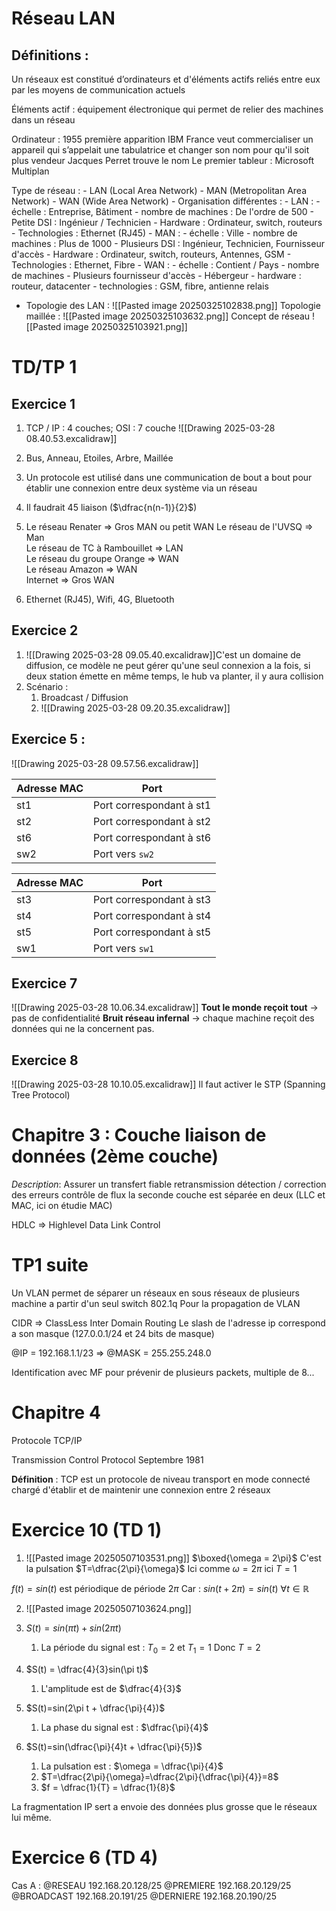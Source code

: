 
# Réseau LAN 

## Définitions :

Un réseaux est constitué d’ordinateurs et d'éléments actifs reliés entre eux par les moyens de communication actuels

Éléments actif : équipement électronique qui permet de relier des machines dans un réseau 

Ordinateur : 
	1955 première apparition
	IBM France veut commercialiser un appareil qui s’appelait une tabulatrice et changer son nom pour qu'il soit plus vendeur
	Jacques Perret trouve le nom
	Le premier tableur : Microsoft Multiplan

Type de réseau : 
	- LAN (Local Area Network)
	- MAN (Metropolitan Area Network)
	- WAN (Wide Area Network)
	- Organisation différentes :
		- LAN : 
			- échelle : Entreprise, Bâtiment
			- nombre de machines : De l'ordre de 500
			- Petite DSI : Ingénieur / Technicien
			- Hardware : Ordinateur, switch, routeurs
			- Technologies : Ethernet (RJ45)
		- MAN :
			- échelle : Ville
			- nombre de machines : Plus de 1000
			- Plusieurs DSI : Ingénieur, Technicien, Fournisseur d'accès
			- Hardware : Ordinateur, switch, routeurs, Antennes, GSM
			- Technologies : Ethernet, Fibre
		- WAN :
			- échelle : Contient / Pays
			- nombre de machines 
			- Plusieurs fournisseur d'accès
			- Hébergeur
			- hardware : routeur, datacenter
			- technologies : GSM, fibre, antienne relais

- Topologie des LAN :
	![[Pasted image 20250325102838.png]]
	Topologie maillée : ![[Pasted image 20250325103632.png]]
Concept de réseau
![[Pasted image 20250325103921.png]]

# TD/TP 1

## Exercice 1

1) TCP / IP : 4 couches; OSI : 7 couche
![[Drawing 2025-03-28 08.40.53.excalidraw]]

2) Bus, Anneau, Etoiles, Arbre, Maillée
3) Un protocole est utilisé dans une communication de bout a bout pour établir une connexion entre deux système via un réseau
4) Il faudrait 45 liaison ($\dfrac{n(n-1)}{2}$) 
5) Le réseau Renater => Gros MAN ou petit WAN
Le réseau de l'UVSQ => Man<br>Le réseau de TC à Rambouillet => LAN<br>Le réseau du groupe Orange => WAN<br>Le réseau Amazon => WAN<br>Internet => Gros WAN

6) Ethernet (RJ45), Wifi, 4G, Bluetooth
## Exercice 2
1) ![[Drawing 2025-03-28 09.05.40.excalidraw]]C'est un domaine de diffusion, ce modèle ne peut gérer qu'une seul connexion a la fois, si deux station émette en même temps, le hub va planter, il y aura collision
2) Scénario : 
	1) Broadcast / Diffusion
	2) ![[Drawing 2025-03-28 09.20.35.excalidraw]]
## Exercice 5 :
![[Drawing 2025-03-28 09.57.56.excalidraw]]

|Adresse MAC|Port|
|---|---|
|st1|Port correspondant à st1|
|st2|Port correspondant à st2|
|st6|Port correspondant à st6|
|sw2|Port vers `sw2`|

| Adresse MAC | Port                     |
| ----------- | ------------------------ |
| st3         | Port correspondant à st3 |
| st4         | Port correspondant à st4 |
| st5         | Port correspondant à st5 |
| sw1         | Port vers `sw1`          |

## Exercice 7

![[Drawing 2025-03-28 10.06.34.excalidraw]]
**Tout le monde reçoit tout** → pas de confidentialité
**Bruit réseau infernal** → chaque machine reçoit des données qui ne la concernent pas.


## Exercice 8
![[Drawing 2025-03-28 10.10.05.excalidraw]]
Il faut activer le STP (Spanning Tree Protocol)

# Chapitre 3 : Couche liaison de données (2ème couche)

*Description*:
	Assurer un transfert fiable
		retransmission
		détection / correction des erreurs
		contrôle de flux
	la seconde couche est séparée en deux (LLC et MAC, ici on étudie MAC)
	
HDLC => Highlevel Data Link Control


# TP1 suite

Un VLAN permet de séparer un réseaux en sous réseaux de plusieurs machine a partir d'un seul switch
802.1q Pour la propagation de VLAN


CIDR => ClassLess Inter Domain Routing
Le slash de l'adresse ip correspond a son masque (127.0.0.1/24 et 24 bits de masque)


@IP = 192.168.1.1/23 => @MASK = 255.255.248.0


Identification avec MF pour prévenir de plusieurs packets, multiple de 8...

# Chapitre 4

Protocole TCP/IP

Transmission Control Protocol 
Septembre 1981

__Définition__ : TCP est un protocole de niveau transport en mode connecté chargé d'établir et  de maintenir une connexion entre 2 réseaux

# Exercice 10 (TD 1)

1) ![[Pasted image 20250507103531.png]]
$\boxed{\omega = 2\pi}$ C'est la pulsation
$T=\dfrac{2\pi}{\omega}$ 
Ici comme $\omega = 2\pi$ ici $T=1$

$f(t)=sin(t)$ est périodique de période $2\pi$ 
Car : $sin(t+2\pi) = sin(t)$   $\forall t \in \mathbb{R}$ 


2) ![[Pasted image 20250507103624.png]]
3) $S(t)=sin(\pi t)+sin(2\pi t)$
	1) La période du signal est : $T_0 = 2$ et $T_1 = 1$ 
		Donc $T = 2$ 

4) $S(t) = \dfrac{4}{3}sin(\pi t)$
	1) L'amplitude est de $\dfrac{4}{3}$
5) $S(t)=sin(2\pi t + \dfrac{\pi}{4})$ 
	1) La phase du signal est : $\dfrac{\pi}{4}$
6) $S(t)=sin(\dfrac{\pi}{4}t + \dfrac{\pi}{5})$
	1) La pulsation est : $\omega = \dfrac{\pi}{4}$ 
	2) $T=\dfrac{2\pi}{\omega}=\dfrac{2\pi}{\dfrac{\pi}{4}}=8$ 
	3) $f = \dfrac{1}{T} = \dfrac{1}{8}$ 

La fragmentation IP sert a envoie des données plus grosse que le réseaux lui même.


# Exercice 6 (TD 4)
Cas A :
@RESEAU 192.168.20.128/25
@PREMIERE 192.168.20.129/25
@BROADCAST 192.168.20.191/25
@DERNIERE 192.168.20.190/25